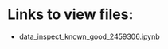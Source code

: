 # Links to view files:

* [data_inspect_known_good_2459306.ipynb](https://nbviewer.jupyter.org/github/HERA-Team/2021_Interseason_Notebooks/blob/main/data_inspect_known_good/data_inspect_known_good_2459306.ipynb)